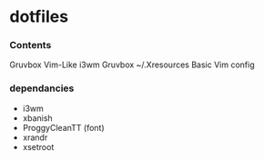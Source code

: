 # dotfiles

### Contents
Gruvbox Vim-Like i3wm
Gruvbox ~/.Xresources
Basic Vim config

### dependancies
- i3wm
- xbanish
- ProggyCleanTT (font)
- xrandr
- xsetroot
